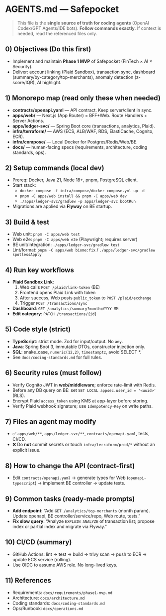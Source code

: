 # AGENTS.md — Safepocket

> This file is the **single source of truth for coding agents** (OpenAI Codex/GPT Agents/IDE bots).
> **Follow commands exactly**. If context is needed, read the referenced files only.

## 0) Objectives (Do this first)
- Implement and maintain **Phase 1 MVP** of Safepocket (FinTech × AI × Security).
- Deliver: account linking (Plaid Sandbox), transaction sync, dashboard (summary/by-category/top-merchants), anomaly detection (z-score/IQR), AI highlight.

## 1) Monorepo map (read only these when needed)
- **contracts/openapi.yaml** — API contract. Keep server/client in sync.
- **apps/web/** — Next.js (App Router) = BFF+Web. Route Handlers + Server Actions.
- **apps/ledger-svc/** — Spring Boot core (transactions, analytics, Plaid).
- **infra/terraform/** — AWS (ECS, ALB/WAF, RDS, ElastiCache, Cognito, ECR).
- **infra/compose/** — Local Docker for Postgres/Redis/Web/BE.
- **docs/** — human-facing specs (requirements, architecture, coding standards, ops).

## 2) Setup commands (local dev)
- Prereq: Docker, Java 21, Node 18+, pnpm, PostgreSQL client.
- Start stack:
  - `docker compose -f infra/compose/docker-compose.yml up -d`
  - `pnpm -C apps/web install && pnpm -C apps/web dev`
  - `./apps/ledger-svc/gradlew -p apps/ledger-svc bootRun`
- Migrations are applied via **Flyway** on BE startup.

## 3) Build & test
- Web unit: `pnpm -C apps/web test`
- Web e2e: `pnpm -C apps/web e2e` (Playwright; requires server)
- BE unit/integration: `./apps/ledger-svc/gradlew test`
- Lint/format: `pnpm -C apps/web biome:fix` / `./apps/ledger-svc/gradlew spotlessApply`

## 4) Run key workflows
- **Plaid Sandbox Link**:
  1. Web calls `POST /plaid/link-token` (BE)
  2. Frontend opens Plaid Link with token
  3. After success, Web posts `public_token` to `POST /plaid/exchange`
  4. Trigger `POST /transactions/sync`
- **Dashboard**: `GET /analytics/summary?month=YYYY-MM`
- **Edit category**: `PATCH /transactions/{id}`

## 5) Code style (strict)
- **TypeScript**: strict mode. Zod for input/output. No `any`.
- **Java**: Spring Boot 3, immutable DTOs, constructor injection only.
- **SQL**: snake_case, `numeric(12,2)`, `timestamptz`, avoid SELECT *.
- See `docs/coding-standards.md` for full rules.

## 6) Security rules (must follow)
- Verify Cognito JWT in **web/middleware**; enforce rate-limit with Redis.
- Before any DB query on BE: set `SET LOCAL appsec.user_id = '<uuid>'` (RLS).
- Encrypt Plaid `access_token` using KMS at app-layer before storing.
- Verify Plaid webhook signature; use `Idempotency-Key` on write paths.

## 7) Files an agent may modify
- ✅ `apps/web/**`, `apps/ledger-svc/**`, `contracts/openapi.yaml`, tests, CI/CD.
- ❌ Do **not** commit secrets or touch `infra/terraform/prod/*` without an explicit issue.

## 8) How to change the API (contract-first)
- Edit `contracts/openapi.yaml` → generate types for Web (`openapi-typescript`) → implement BE controller → update tests.

## 9) Common tasks (ready-made prompts)
- **Add endpoint**: “Add `GET /analytics/top-merchants` (month param). Update openapi, BE controller/service/repo, Web route, tests.”
- **Fix slow query**: “Analyze `EXPLAIN ANALYZE` of transaction list; propose index or partial index and migrate via Flyway.”

## 10) CI/CD (summary)
- GitHub Actions: lint → test → build → trivy scan → push to ECR → update ECS service (rolling).
- Use OIDC to assume AWS role. No long-lived keys.

## 11) References
- Requirements: `docs/requirements/phase1-mvp.md`
- Architecture: `docs/architecture.md`
- Coding standards: `docs/coding-standards.md`
- Ops/Runbook: `docs/operations.md`

